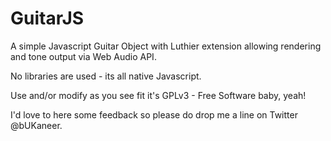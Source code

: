 GuitarJS
========

A simple Javascript Guitar Object with Luthier extension allowing rendering and tone output via Web Audio API.

No libraries are used - its all native Javascript.

Use and/or modify as you see fit it's GPLv3 - Free Software baby, yeah!

I'd love to here some feedback so please do drop me a line on Twitter @bUKaneer.